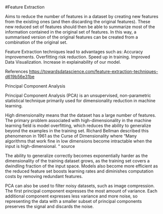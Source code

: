 #Feature Extraction

Aims to reduce the number of features in a dataset by creating new features from the existing ones (and then discarding the original features). These new reduced set of features should then be able to summarize most of the information contained in the original set of features. In this way, a summarised version of the original features can be created from a combination of the original set.

Feature Extraction techniques lead to advantages such as: Accuracy improvements. Overfitting risk reduction. Speed up in training. Improved Data Visualization. Increase in explainability of our model.

References https://towardsdatascience.com/feature-extraction-techniques-d619b56e31be

Principal Component Analysis

Principal Component Analysis (PCA) is an unsupervised, non-parametric statistical technique primarily used for dimensionality reduction in machine learning.

High dimensionality means that the dataset has a large number of features. The primary problem associated with high-dimensionality in the machine learning field is model overfitting, which reduces the ability to generalize beyond the examples in the training set. Richard Bellman described this phenomenon in 1961 as the Curse of Dimensionality where “Many algorithms that work fine in low dimensions become intractable when the input is high-dimensional. “
source

The ability to generalize correctly becomes exponentially harder as the dimensionality of the training dataset grows, as the training set covers a dwindling fraction of the input space. Models also become more efficient as the reduced feature set boosts learning rates and diminishes computation costs by removing redundant features.

PCA can also be used to filter noisy datasets, such as image compression. The first principal component expresses the most amount of variance. Each additional component expresses less variance and more noise, so representing the data with a smaller subset of principal components preserves the signal and discards the noise.
